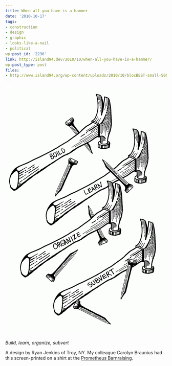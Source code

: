 ```yaml
---
title: When all you have is a hammer
date: '2010-10-17'
tags:
- construction
- design
- graphic
- looks-like-a-nail
- political
wp:post_id: '2236'
link: http://island94.dev/2010/10/when-all-you-have-is-a-hammer/
wp:post_type: post
files:
- http://www.island94.org/wp-content/uploads/2010/10/blocBEST-small-500x772.png
---
```


![](2010-10-17-When-all-you-have-is-a-hammer/blocBEST-small-500x772.png "blocBEST-small")

_Build, learn, organize, subvert_

A design by Ryan Jenkins of Troy, NY. My colleague Carolyn Braunius had this screen-printed on a shirt at the [Prometheus Barnraising](http://www.island94.org/2010/09/kitchen-consensus-conjecture/).